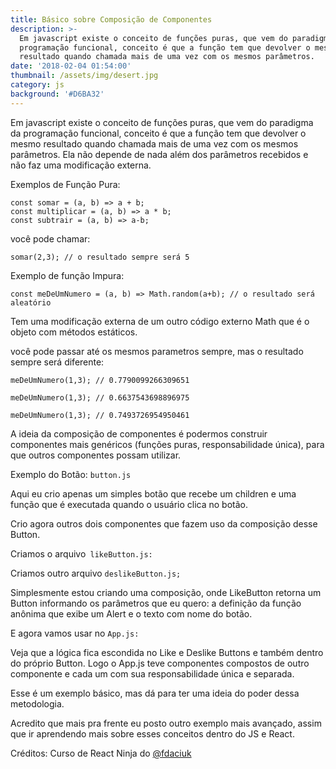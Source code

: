 ```yaml
---
title: Básico sobre Composição de Componentes
description: >-
  Em javascript existe o conceito de funções puras, que vem do paradigma da
  programação funcional, conceito é que a função tem que devolver o mesmo
  resultado quando chamada mais de uma vez com os mesmos parâmetros. 
date: '2018-02-04 01:54:00'
thumbnail: /assets/img/desert.jpg
category: js
background: '#D6BA32'
---
```

Em javascript existe o conceito de funções puras, que vem do paradigma da programação funcional, conceito é que a função tem que devolver o mesmo resultado quando chamada mais de uma vez com os mesmos parâmetros. Ela não depende de nada além dos parâmetros recebidos e não faz uma modificação externa.

Exemplos de Função Pura:

```
const somar = (a, b) => a + b;
const multiplicar = (a, b) => a * b;
const subtrair = (a, b) => a-b;
```

você pode chamar:

```
somar(2,3); // o resultado sempre será 5
```

Exemplo de função Impura:

```
const meDeUmNumero = (a, b) => Math.random(a+b); // o resultado será aleatório
```

Tem uma modificação externa de um outro código externo Math que é o objeto com métodos estáticos.

você pode passar até os mesmos parametros sempre, mas o resultado sempre será diferente:

```
meDeUmNumero(1,3); // 0.7790099266309651
```

```
meDeUmNumero(1,3); // 0.6637543698896975
```

```
meDeUmNumero(1,3); // 0.7493726954950461
```

A ideia da composição de componentes é podermos construir componentes mais genéricos (funções puras, responsabilidade única), para que outros componentes possam utilizar.

Exemplo do Botão: `button.js`

Aqui eu crio apenas um simples botão que recebe um children e uma função que é executada quando o usuário clica no botão.

Crio agora outros dois componentes que fazem uso da composição desse Button.

Criamos o arquivo` likeButton.js:`

Criamos outro arquivo `deslikeButton.js;`

Simplesmente estou criando uma composição, onde LikeButton retorna um Button informando os parâmetros que eu quero: a definição da função anônima que exibe um Alert e o texto com nome do botão.

E agora vamos usar no `App.js:`

Veja que a lógica fica escondida no Like e Deslike Buttons e também dentro do próprio Button. Logo o App.js teve componentes compostos de outro componente e cada um com sua responsabilidade única e separada.

Esse é um exemplo básico, mas dá para ter uma ideia do poder dessa metodologia.

Acredito que mais pra frente eu posto outro exemplo mais avançado, assim que ir aprendendo mais sobre esses conceitos dentro do JS e React.

Créditos: Curso de React Ninja do [@fdaciuk](http://twitter.com/fdaciuk)
